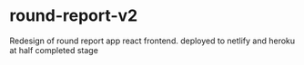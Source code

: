 # round-report-v2
Redesign of round report app react frontend.
deployed to netlify and heroku at half completed stage
